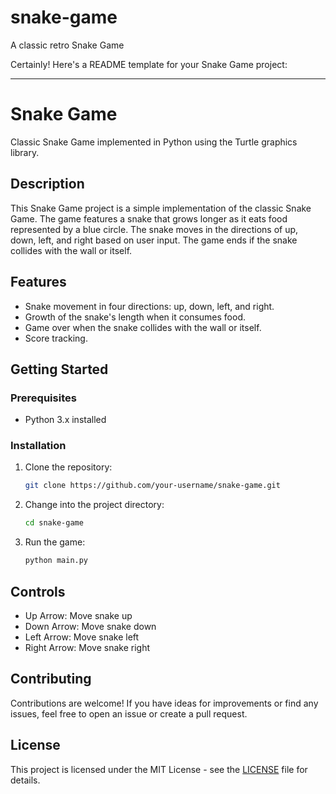 # snake-game
A classic retro Snake Game

Certainly! Here's a README template for your Snake Game project:

---

# Snake Game

Classic Snake Game implemented in Python using the Turtle graphics library.

## Description

This Snake Game project is a simple implementation of the classic Snake Game. The game features a snake that grows longer as it eats food represented by a blue circle. The snake moves in the directions of up, down, left, and right based on user input. The game ends if the snake collides with the wall or itself.

## Features

- Snake movement in four directions: up, down, left, and right.
- Growth of the snake's length when it consumes food.
- Game over when the snake collides with the wall or itself.
- Score tracking.

## Getting Started

### Prerequisites

- Python 3.x installed

### Installation

1. Clone the repository:

   ```bash
   git clone https://github.com/your-username/snake-game.git
   ```

2. Change into the project directory:

   ```bash
   cd snake-game
   ```

3. Run the game:

   ```bash
   python main.py
   ```

## Controls

- Up Arrow: Move snake up
- Down Arrow: Move snake down
- Left Arrow: Move snake left
- Right Arrow: Move snake right

## Contributing

Contributions are welcome! If you have ideas for improvements or find any issues, feel free to open an issue or create a pull request.

## License

This project is licensed under the MIT License - see the [LICENSE](LICENSE) file for details.
